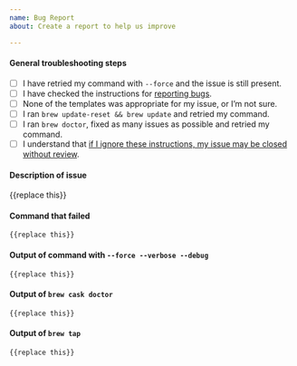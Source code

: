 ```yaml
---
name: Bug Report
about: Create a report to help us improve

---
```


#### General troubleshooting steps

- [ ] I have retried my command with `--force` and the issue is still present.
- [ ] I have checked the instructions for [reporting bugs](https://github.com/Homebrew/homebrew-cask#reporting-bugs).
- [ ] None of the templates was appropriate for my issue, or I’m not sure.
- [ ] I ran `brew update-reset && brew update` and retried my command.
- [ ] I ran `brew doctor`, fixed as many issues as possible and retried my command.
- [ ] I understand that [if I ignore these instructions, my issue may be closed without review](https://github.com/Homebrew/homebrew-cask/blob/master/doc/faq/closing_issues_without_review.md).

#### Description of issue

{{replace this}}

<!-- Please DO NOT delete the backticks. Only change the “{{replace this}}” text. -->

#### Command that failed

```
{{replace this}}
```

#### Output of command with `--force --verbose --debug`

```
{{replace this}}
```

#### Output of `brew cask doctor`

```
{{replace this}}
```

#### Output of `brew tap`

```
{{replace this}}
```
